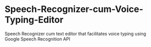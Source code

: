 # Speech-Recognizer-cum-Voice-Typing-Editor
Speech Recognizer cum text editor that facilitates voice typing using Google Speech Recognition API
